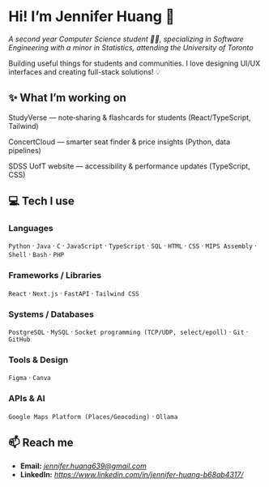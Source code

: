 # Hi! I’m Jennifer Huang 👋

*A second year Computer Science student 👩‍🎓, specializing in Software Engineering with a minor in Statistics, attending the University of Toronto*

Building useful things for students and communities. I love designing UI/UX interfaces and creating full-stack solutions! 💡

## ✨ What I’m working on

StudyVerse — note‑sharing & flashcards for students (React/TypeScript, Tailwind)

ConcertCloud — smarter seat finder & price insights (Python, data pipelines)

SDSS UofT website — accessibility & performance updates (TypeScript, CSS)


## 💻 Tech I use

### Languages

`Python` · `Java` · `C` · `JavaScript` · `TypeScript` · `SQL` · `HTML` · `CSS` · `MIPS Assembly` · `Shell` · `Bash` · `PHP`

### Frameworks / Libraries

`React` · `Next.js` · `FastAPI` · `Tailwind CSS`

### Systems / Databases

`PostgreSQL` · `MySQL` · `Socket programming (TCP/UDP, select/epoll)` · `Git` · `GitHub`

### Tools & Design

`Figma` · `Canva` 

### APIs & AI

`Google Maps Platform (Places/Geocoding)` · `Ollama` 

## 📫 Reach me

* **Email:** *jennifer.huang639@gmail.com*
* **LinkedIn:** *https://www.linkedin.com/in/jennifer-huang-b68ab4317/*
